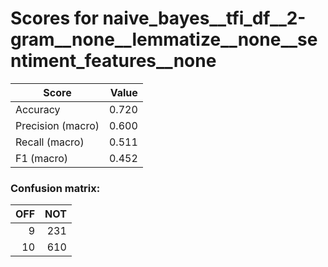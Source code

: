 # Scores for naive_bayes__tfi_df__2-gram__none__lemmatize__none__sentiment_features__none
|      Score      |Value|
|-----------------|----:|
|Accuracy         |0.720|
|Precision (macro)|0.600|
|Recall (macro)   |0.511|
|F1 (macro)       |0.452|

### Confusion matrix:
|OFF|NOT|
|--:|--:|
|  9|231|
| 10|610|
